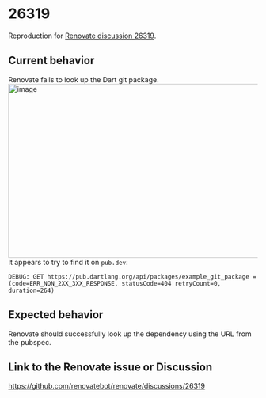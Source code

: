 # 26319
Reproduction for [Renovate discussion 26319](https://github.com/renovatebot/renovate/discussions/26319).

## Current behavior

Renovate fails to look up the Dart git package.
<img width="1288" height="352" alt="image" src="https://github.com/user-attachments/assets/519ff3a3-b094-4cf3-91e4-adac220517f4" />
It appears to try to find it on `pub.dev`:

`DEBUG: GET https://pub.dartlang.org/api/packages/example_git_package = (code=ERR_NON_2XX_3XX_RESPONSE, statusCode=404 retryCount=0, duration=264)`

## Expected behavior

Renovate should successfully look up the dependency using the URL from the pubspec.

## Link to the Renovate issue or Discussion

https://github.com/renovatebot/renovate/discussions/26319
